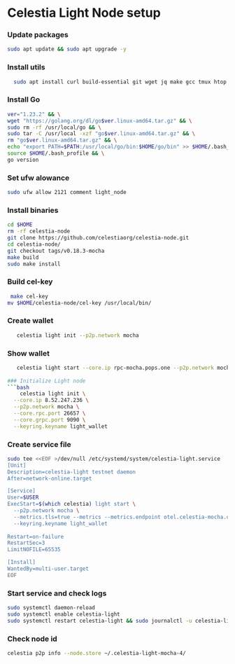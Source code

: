 # Celestia Light Node setup

### Update packages
  ```bash
  sudo apt update && sudo apt upgrade -y
  ```

### Install utils
```bash
  sudo apt install curl build-essential git wget jq make gcc tmux htop nvme-cli pkg-config libssl-dev libleveldb-dev tar clang bsdmainutils ncdu unzip libleveldb-dev lz4 -y
```

### Install Go
```bash
ver="1.23.2" && \
wget "https://golang.org/dl/go$ver.linux-amd64.tar.gz" && \
sudo rm -rf /usr/local/go && \
sudo tar -C /usr/local -xzf "go$ver.linux-amd64.tar.gz" && \
rm "go$ver.linux-amd64.tar.gz" && \
echo "export PATH=$PATH:/usr/local/go/bin:$HOME/go/bin" >> $HOME/.bash_profile && \
source $HOME/.bash_profile && \
go version
```

###  Set ufw alowance
```bash
sudo ufw allow 2121 comment light_node
```

### Install binaries
```bash
cd $HOME
rm -rf celestia-node
git clone https://github.com/celestiaorg/celestia-node.git
cd celestia-node/
git checkout tags/v0.18.3-mocha
make build
sudo make install
```

### Build cel-key
```bash
 make cel-key
mv $HOME/celestia-node/cel-key /usr/local/bin/
```

### Create wallet
```bash
   celestia light init --p2p.network mocha
```

### Show wallet
```bash
   celestia light start --core.ip rpc-mocha.pops.one --p2p.network mocha
   
### Initialize Light node
```bash
    celestia light init \
  --core.ip 8.52.247.236 \
  --p2p.network mocha \
  --core.rpc.port 26657 \
  --core.grpc.port 9090 \
  --keyring.keyname light_wallet
```

### Сreate service file
```bash
sudo tee <<EOF >/dev/null /etc/systemd/system/celestia-light.service
[Unit]
Description=celestia-light testnet daemon
After=network-online.target

[Service]
User=$USER
ExecStart=$(which celestia) light start \
  --p2p.network mocha \
  --metrics.tls=true --metrics --metrics.endpoint otel.celestia-mocha.com \
  --keyring.keyname light_wallet
  
Restart=on-failure
RestartSec=3
LimitNOFILE=65535

[Install]
WantedBy=multi-user.target
EOF
```
### Start service and check logs

```bash
sudo systemctl daemon-reload
sudo systemctl enable celestia-light
sudo systemctl restart celestia-light && sudo journalctl -u celestia-light -f -o cat
```

### Check node id
```bash
celestia p2p info --node.store ~/.celestia-light-mocha-4/
```
